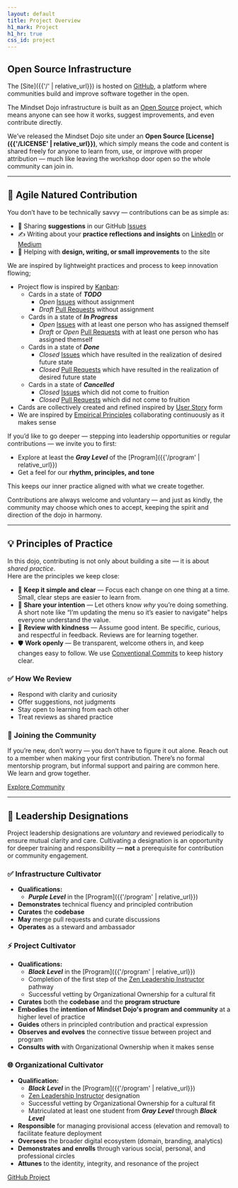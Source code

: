 ```yaml
---
layout: default
title: Project Overview
h1_mark: Project
h1_hr: true
css_id: project
---
```


## Open Source Infrastructure

The [Site]({{'/' | relative_url}}) is hosted on [GitHub](https://github.com/), a platform where communities build and improve software together in the open.

The Mindset Dojo infrastructure is built as an [Open Source](https://opensource.com/resources/what-open-source) project, which means anyone can see how it works, suggest improvements, and even contribute directly.

We’ve released the Mindset Dojo site under an **Open Source [License]({{'/LICENSE' | relative_url}})**, which simply means the code and content is shared freely for anyone to learn from, use, or improve with proper attribution — much like leaving the workshop door open so the whole community can join in.

---

## 🥋 Agile Natured Contribution
  
You don’t have to be technically savvy — contributions can be as simple as:

* 💬 Sharing **suggestions** in our GitHub [Issues]({{site.repo_url}}/issues)  
* ✍️ Writing about your **practice reflections and insights** on [LinkedIn](https://www.linkedin.com/) or [Medium](https://medium.com/)  
* 🧩 Helping with **design, writing, or small improvements** to the site

We are inspired by lightweight practices and process to keep innovation flowing;

* Project flow is inspired by [Kanban](https://en.wikipedia.org/wiki/Kanban_(development)):
  * Cards in a state of ***TODO***
    * *Open* [Issues]({{site.repo_url}}/issues) without assignment
    * *Draft* [Pull Requests]({{site.repo_url}}/pulls) without assignment 
  * Cards in a state of ***In Progress***
    * *Open* [Issues]({{site.repo_url}}/issues) with at least one person who has assigned themself
    * *Draft* or *Open* [Pull Requests]({{site.repo_url}}/pulls) with at least one person who has assigned themself
  * Cards in a state of ***Done***
    * *Closed* [Issues]({{site.repo_url}}/issues) which have resulted in the realization of desired future state
    * *Closed* [Pull Requests]({{site.repo_url}}/pulls) which have resulted in the realization of desired future state
  * Cards in a state of ***Cancelled***
    * *Closed* [Issues]({{site.repo_url}}/issues) which did not come to fruition
    * *Closed* [Pull Requests]({{site.repo_url}}/pulls) which did not come to fruition
* Cards are collectively created and refined inspired by [User Story](https://en.wikipedia.org/wiki/User_story) form
* We are inspired by [Empirical Principles](https://www.scrum.org/resources/blog/three-pillars-empiricism-scrum) collaborating continuously as it makes sense

If you’d like to go deeper — stepping into leadership opportunities or regular contributions — we invite you to first:

* Explore at least the ***Gray Level*** of the [Program]({{'/program' | relative_url}})  
* Get a feel for our **rhythm, principles, and tone**  

This keeps our inner practice aligned with what we create together.

Contributions are always welcome and voluntary — and just as kindly, the community may choose which ones to accept, keeping the spirit and direction of the dojo in harmony.  

---

## 💡 Principles of Practice

In this dojo, contributing is not only about building a site — it is about *shared practice*.  
Here are the principles we keep close:

* 🎯 **Keep it simple and clear** — Focus each change on one thing at a time. Small, clear steps are easier to learn from.  
* 🧭 **Share your intention** — Let others know *why* you’re doing something. A short note like “I’m updating the menu so it’s easier to navigate” helps everyone understand the value.  
* 🤝 **Review with kindness** — Assume good intent. Be specific, curious, and respectful in feedback. Reviews are for learning together.  
* 🛡️ **Work openly** — Be transparent, welcome others in, and keep changes easy to follow. We use [Conventional Commits](https://www.conventionalcommits.org/) to keep history clear.  

### ✅ How We Review

* Respond with clarity and curiosity  
* Offer suggestions, not judgments  
* Stay open to learning from each other  
* Treat reviews as shared practice  

### 🤝 Joining the Community

If you’re new, don’t worry — you don’t have to figure it out alone. Reach out to a member when making your first contribution. There’s no formal mentorship program, but informal support and pairing are common here. We learn and grow together.

<div class="md-cta-group">
    <a href="{{ '/' | relative_url }}">Explore Community</a>
</div>


---

## 🧭 Leadership Designations

Project leadership designations are *voluntary* and reviewed periodically to ensure mutual clarity and care. Cultivating a designation is an opportunity for deeper training and responsibility — **not** a prerequisite for contribution or community engagement.

### ✅ Infrastructure Cultivator

* **Qualifications:**
  * ***Purple Level*** in the [Program]({{'/program' | relative_url}})
* **Demonstrates** technical fluency and principled contribution
* **Curates** the **codebase**
* **May** merge pull requests and curate discussions
* **Operates** as a steward and ambassador

### ⚡ Project Cultivator

* **Qualifications:**
  * ***Black Level*** in the [Program]({{'/program' | relative_url}})
  * Completion of the first step of the [Zen Leadership Instructor](https://zenleader.global/programs/coachinstructor/zlinstructor) pathway
  * Successful vetting by Organizational Ownership for a cultural fit
* **Curates** both the **codebase** and the **program structure**
* **Embodies** the **intention of Mindset Dojo's program and community** at a higher level of practice
* **Guides** others in principled contribution and practical expression
* **Observes and evolves** the connective tissue between project and program
* **Consults with** with Organizational Ownership when it makes sense

### 🌐 Organizational Cultivator

* **Qualification:**
  * ***Black Level*** in the [Program]({{'/program' | relative_url}})
  * [Zen Leadership Instructor](https://zenleader.global/programs/coachinstructor/zlinstructor) designation
  * Successful vetting by Organizational Ownership for a cultural fit
  * Matriculated at least one student from ***Gray Level*** through ***Black Level***
* **Responsible** for managing provisional access (elevation and removal) to facilitate feature deployment
* **Oversees** the broader digital ecosystem (domain, branding, analytics)
* **Demonstrates and enrolls** through various social, personal, and professional circles
* **Attunes** to the identity, integrity, and resonance of the project

<div class="md-cta-group">
    <a href="{{site.repo_url}}">GitHub Project</a>
</div>
